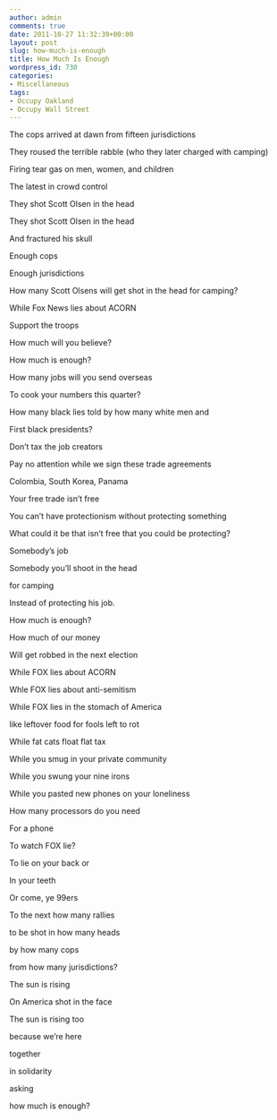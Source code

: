 ```yaml
---
author: admin
comments: true
date: 2011-10-27 11:32:39+00:00
layout: post
slug: how-much-is-enough
title: How Much Is Enough
wordpress_id: 730
categories:
- Miscellaneous
tags:
- Occupy Oakland
- Occupy Wall Street
---
```


The cops arrived at dawn from fifteen jurisdictions

 

They roused the terrible rabble (who they later charged with camping)

 

Firing tear gas on men, women, and children

 

The latest in crowd control

 

They shot Scott Olsen in the head 

 

They shot Scott Olsen in the head

 

And fractured his skull

 

 

Enough cops

 

Enough jurisdictions

 

How many Scott Olsens will get shot in the head for camping?

 

While Fox News lies about ACORN

 

Support the troops

 

How much will you believe?

 

How much is enough?

 

 

How many jobs will you send overseas

 

To cook your numbers this quarter?

 

How many black lies told by how many white men and 

 

First black presidents?

 

Don’t tax the job creators

 

Pay no attention while we sign these trade agreements

 

Colombia, South Korea, Panama

 

 

Your free trade isn’t free

 

You can’t have protectionism without protecting something

 

What could it be that isn’t free that you could be protecting?

 

Somebody’s job

 

Somebody you’ll shoot in the head

 

for camping

 

Instead of protecting his job.

 

How much is enough?

 

 

How much of our money

 

Will get robbed in the next election

 

While FOX lies about ACORN

 

Whle FOX lies about anti-semitism

 

While FOX lies in the stomach of America

 

like leftover food for fools left to rot

 

While fat cats float flat tax

 

While you smug in your private community

 

While you swung your nine irons

 

While you pasted new phones on your loneliness

 

 

How many processors do you need

 

For a phone

 

To watch FOX lie?

 

To lie on your back or 

 

In your teeth

 

Or come, ye 99ers

 

To the next how many rallies

 

to be shot in how many heads

 

by how many cops

 

from how many jurisdictions?

 

 

The sun is rising

 

On America shot in the face

 

The sun is rising too

 

because we’re here

 

together

 

in solidarity

 

asking 

 

how much is enough?

